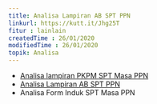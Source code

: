 ```yaml
---
title: Analisa Lampiran AB SPT PPN
linkurl: https://kutt.it/Jhg25T
fitur : lainlain
createdTime : 26/01/2020
modifiedTime : 26/01/2020
topik: Analisa
---
```

- [Analisa lampiran PKPM SPT Masa PPN](https://kutt.it/xg6Lrw)
- [Analisa Lampiran AB SPT PPN](https://drive.google.com/file/d/1vrNRJYYcOGCbIdlb_pLee7cecsQeuDvE/view?usp=sharing)
- Analisa Form Induk SPT Masa PPN